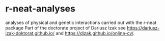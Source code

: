 # r-neat-analyses
analyses of physical and genetic interactions carried out with the r-neat package 
Part of the doctorate project of Dariusz Izak see https://dariusz-izak-doktorat.github.io/ and https://dizak.github.io/online-cv/.
